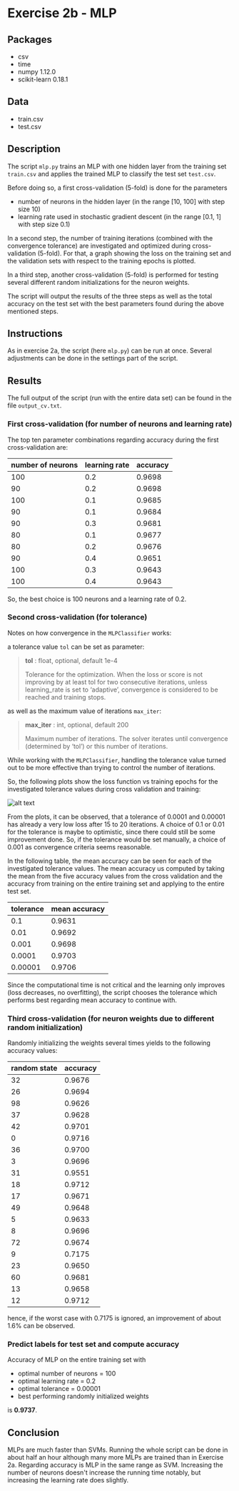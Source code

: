 # Exercise 2b - MLP

## Packages
- csv
- time
- numpy 1.12.0
- scikit-learn 0.18.1


## Data
- train.csv
- test.csv

## Description
The script `mlp.py` trains an MLP with one hidden layer from the training set `train.csv` and applies the trained MLP to classify the test set `test.csv`.

Before doing so, a first cross-validation (5-fold) is done for the parameters
- number of neurons in the hidden layer (in the range [10, 100] with step size 10)
- learning rate used in stochastic gradient descent (in the range [0.1, 1] with step size 0.1)

In a second step, the number of training iterations (combined with the convergence tolerance) are investigated and optimized during cross-validation (5-fold).
For that, a graph showing the loss on the training set and the validation sets with respect to the training epochs is plotted.

In a third step, another cross-validation (5-fold) is performed for testing several different random initializations for the neuron weights.

The script will output the results of the three steps as well as the total accuracy on the test set with the best parameters found during the above mentioned steps.

## Instructions
As in exercise 2a, the script (here `mlp.py`) can be run at once. Several adjustments can be done in the settings part of the script.

## Results
The full output of the script (run with the entire data set) can be found in the file `output_cv.txt`.

### First cross-validation (for number of neurons and learning rate)
The top ten parameter combinations regarding accuracy during the first cross-validation are:

number of neurons | learning rate | accuracy
--- | --- | ---
100 | 0.2 | 0.9698
 90 | 0.2 | 0.9698
100 | 0.1 | 0.9685
 90 | 0.1 | 0.9684
 90 | 0.3 | 0.9681
 80 | 0.1 | 0.9677
 80 | 0.2 | 0.9676
 90 | 0.4 | 0.9651
100 | 0.3 | 0.9643
100 | 0.4 | 0.9643

So, the best choice is 100 neurons and a learning rate of 0.2.

### Second cross-validation (for tolerance)
Notes on how convergence in the `MLPClassifier` works:

a tolerance value `tol` can be set as parameter:

> **tol** : float, optional, default 1e-4
>
> Tolerance for the optimization. When the loss or score is not improving by at least tol for two consecutive iterations, unless learning_rate is set to ‘adaptive’, convergence is considered to be reached and training stops.

as well as the maximum value of iterations `max_iter`:

> **max_iter** : int, optional, default 200
>
> Maximum number of iterations. The solver iterates until convergence (determined by ‘tol’) or this number of iterations.

While working with the `MLPClassifier`, handling the tolerance value turned out to be more effective than trying to control the number of iterations.

So, the following plots show the loss function vs training epochs for the investigated tolerance values during cross validation and training:

![alt text](https://github.com/nela3003/PatternRecognition_TeamTasks/blob/master/Exercise_2b/plot_tolerance.png "Loss Function")

From the plots, it can be observed, that a tolerance of 0.0001 and 0.00001 has already a very low loss after 15 to 20 iterations.
A choice of 0.1 or 0.01 for the tolerance is maybe to optimistic, since there could still be some improvement done.
So, if the tolerance would be set manually, a choice of 0.001 as convergence criteria seems reasonable.

In the following table, the mean accuracy can be seen for each of the investigated tolerance values. The mean accuracy us computed by taking the mean from the five accuracy values from the cross validation and the accuracy from training on the entire training set and applying to the entire test set.

tolerance | mean accuracy
--- | ---
0.1 | 0.9631
0.01 | 0.9692
0.001 | 0.9698
0.0001 |0.9703
0.00001 | 0.9706

Since the computational time is not critical and the learning only improves (loss decreases, no overfitting),
the script chooses the tolerance which performs best regarding mean accuracy to continue with.


### Third cross-validation (for neuron weights due to different random initialization)

Randomly initializing the weights several times yields to the following accuracy values:

random state | accuracy
---- | ----
 32 | 0.9676
 26 | 0.9694
 98 | 0.9626
 37 | 0.9628
 42 | 0.9701
  0 | 0.9716
 36 | 0.9700
  3 | 0.9696
 31 | 0.9551
 18 | 0.9712
 17 | 0.9671
 49 | 0.9648
  5 | 0.9633
  8 | 0.9696
 72 | 0.9674
  9 | 0.7175
 23 | 0.9650
 60 | 0.9681
 13 | 0.9658
 12 | 0.9712

hence, if the worst case with 0.7175 is ignored, an improvement of about 1.6% can be observed.

### Predict labels for test set and compute accuracy
Accuracy of MLP on the entire training set with
  - optimal number of neurons = 100
  - optimal learning rate = 0.2
  - optimal tolerance = 0.00001
  - best performing randomly initialized weights

is **0.9737**.

## Conclusion
MLPs are much faster than SVMs. Running the whole script can be done in about half an hour although many more MLPs are trained than in Exercise 2a. Regarding accuracy is MLP in the same range as SVM.
Increasing the number of neurons doesn't increase the running time notably, but increasing the learning rate does slightly.
